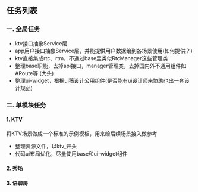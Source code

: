 ## 任务列表

### 一. 全局任务
- ktv接口抽象Service层
- app用户接口抽象Service层，并能提供用户数据给到各场景使用(如何提供？)
- ktv直接集成rtc、rtm，不通过base里类似RtcManager这些管理类
- 整理base职能，去掉api接口，manager管理类，去掉国内外不通用组件如ARoute等 (大头)
- 整理ui-widget，根据ui稿设计公用组件(是否能有ui设计师来协助也出一套设计规范)

### 二. 单模块任务

#### 1. KTV
将KTV场景做成一个标准的示例模板，用来给后续场景接入做参考

- 整理资源文件，以ktv_开头
- 代码ui布局优化，尽量使用base和ui-widget组件

#### 2. 秀场


#### 3. 语聊房


